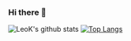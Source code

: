 ### Hi there 👋

![LeoK's github stats](https://github-readme-stats.vercel.app/api?username=331leo&count_private=true&hide=stars,prs,issues,contribs)
[![Top Langs](https://github-readme-stats.vercel.app/api/top-langs/?username=331leo)](https://github.com/anuraghazra/github-readme-stats)
<!--
**331leo/331leo** is a ✨ _special_ ✨ repository because its `README.md` (this file) appears on your GitHub profile.

Here are some ideas to get you started:

- 🔭 I’m currently working on ...
- 🌱 I’m currently learning ...
- 👯 I’m looking to collaborate on ...
- 🤔 I’m looking for help with ...
- 💬 Ask me about ...
- 📫 How to reach me: ...
- 😄 Pronouns: ...
- ⚡ Fun fact: ...
-->
